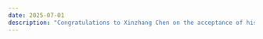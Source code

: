 ```yaml
---
date: 2025-07-01
description: "Congratulations to Xinzhang Chen on the acceptance of his journal paper."
---
```


